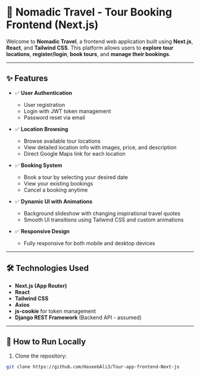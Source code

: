 # 🌿 Nomadic Travel - Tour Booking Frontend (Next.js)

Welcome to **Nomadic Travel**, a frontend web application built using **Next.js**, **React**, and **Tailwind CSS**. This platform allows users to **explore tour locations**, **register/login**, **book tours**, and **manage their bookings**.

---

## ✨ Features

- ✅ **User Authentication**
  - User registration
  - Login with JWT token management
  - Password reset via email

- ✅ **Location Browsing**
  - Browse available tour locations
  - View detailed location info with images, price, and description
  - Direct Google Maps link for each location

- ✅ **Booking System**
  - Book a tour by selecting your desired date
  - View your existing bookings
  - Cancel a booking anytime

- ✅ **Dynamic UI with Animations**
  - Background slideshow with changing inspirational travel quotes
  - Smooth UI transitions using Tailwind CSS and custom animations

- ✅ **Responsive Design**
  - Fully responsive for both mobile and desktop devices

---

## 🛠️ Technologies Used

- **Next.js (App Router)**
- **React**
- **Tailwind CSS**
- **Axios**
- **js-cookie** for token management
- **Django REST Framework** (Backend API - assumed)

---

## 🚀 How to Run Locally

1. Clone the repository:

```bash
git clone https://github.com/HaseebAli3/Tour-app-frontend-Next-js
